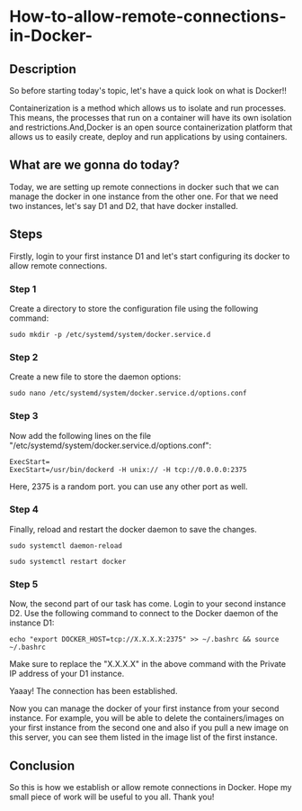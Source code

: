 # How-to-allow-remote-connections-in-Docker-

## Description

So before starting today's topic, let's have a quick look on what is Docker!!

Containerization is a method which allows us to isolate and run processes. This means, the processes that run on a container will have its own isolation and restrictions.And,Docker is an open source containerization platform that allows us to easily create, deploy and run applications by using containers.

## What are we gonna do today?

Today, we are setting up remote connections in docker such that we can manage the docker in one instance from the other one. 
For that we need two instances, let's say D1 and D2, that have docker installed.

## Steps

Firstly, login to your first instance D1 and let's start configuring its docker to allow remote connections.

### Step 1

Create a directory to store the configuration file using the following command:
```
sudo mkdir -p /etc/systemd/system/docker.service.d
```

### Step 2

Create a new file to store the daemon options:
```
sudo nano /etc/systemd/system/docker.service.d/options.conf
```

### Step 3

Now add the following lines on the file "/etc/systemd/system/docker.service.d/options.conf":
```
ExecStart=
ExecStart=/usr/bin/dockerd -H unix:// -H tcp://0.0.0.0:2375
```

Here, 2375 is a random port. you can use any other port as well.

### Step 4

Finally, reload and restart the docker daemon to save the changes.
```
sudo systemctl daemon-reload
```
```
sudo systemctl restart docker
```

### Step 5

Now, the second part of our task has come. Login to your second instance D2. Use the following command to connect to the Docker daemon of the instance D1:
```
echo "export DOCKER_HOST=tcp://X.X.X.X:2375" >> ~/.bashrc && source ~/.bashrc
```

Make sure to replace the "X.X.X.X" in the above command with the Private IP address of your D1 instance.

Yaaay! The connection has been established. 

Now you can manage the docker of your first instance from your second instance. For example, you will be able to delete the containers/images on your first instance from the second one and also if you pull a new image on this server, you can see them listed in the image list of the first instance.

## Conclusion

So this is how we establish or allow remote connections in Docker. Hope my small piece of work will be useful to you all. 
Thank you!
